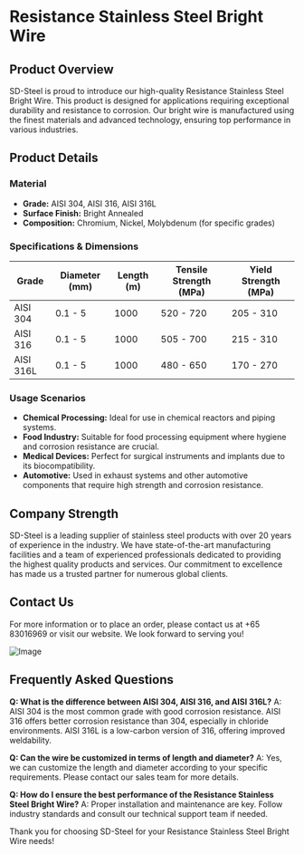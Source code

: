 # Resistance Stainless Steel Bright Wire

## Product Overview

SD-Steel is proud to introduce our high-quality Resistance Stainless Steel Bright Wire. This product is designed for applications requiring exceptional durability and resistance to corrosion. Our bright wire is manufactured using the finest materials and advanced technology, ensuring top performance in various industries.

## Product Details

### Material
- **Grade:** AISI 304, AISI 316, AISI 316L
- **Surface Finish:** Bright Annealed
- **Composition:** Chromium, Nickel, Molybdenum (for specific grades)

### Specifications & Dimensions

| Grade     | Diameter (mm) | Length (m) | Tensile Strength (MPa) | Yield Strength (MPa) |
|-----------|---------------|------------|------------------------|----------------------|
| AISI 304  | 0.1 - 5       | 1000       | 520 - 720              | 205 - 310            |
| AISI 316  | 0.1 - 5       | 1000       | 505 - 700              | 215 - 310            |
| AISI 316L | 0.1 - 5       | 1000       | 480 - 650              | 170 - 270            |

### Usage Scenarios
- **Chemical Processing:** Ideal for use in chemical reactors and piping systems.
- **Food Industry:** Suitable for food processing equipment where hygiene and corrosion resistance are crucial.
- **Medical Devices:** Perfect for surgical instruments and implants due to its biocompatibility.
- **Automotive:** Used in exhaust systems and other automotive components that require high strength and corrosion resistance.

## Company Strength

SD-Steel is a leading supplier of stainless steel products with over 20 years of experience in the industry. We have state-of-the-art manufacturing facilities and a team of experienced professionals dedicated to providing the highest quality products and services. Our commitment to excellence has made us a trusted partner for numerous global clients.

## Contact Us

For more information or to place an order, please contact us at +65 83016969 or visit our website. We look forward to serving you!

![Image](https://github.com/user-attachments/assets/2567258e-e124-4816-932d-1809bd27ef0b)

## Frequently Asked Questions

**Q: What is the difference between AISI 304, AISI 316, and AISI 316L?**
A: AISI 304 is the most common grade with good corrosion resistance. AISI 316 offers better corrosion resistance than 304, especially in chloride environments. AISI 316L is a low-carbon version of 316, offering improved weldability.

**Q: Can the wire be customized in terms of length and diameter?**
A: Yes, we can customize the length and diameter according to your specific requirements. Please contact our sales team for more details.

**Q: How do I ensure the best performance of the Resistance Stainless Steel Bright Wire?**
A: Proper installation and maintenance are key. Follow industry standards and consult our technical support team if needed.

Thank you for choosing SD-Steel for your Resistance Stainless Steel Bright Wire needs!